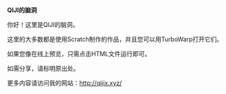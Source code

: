 **QIJI的脑洞**

你好！这里是QIJI的脑洞。

这里的大多数都是使用Scratch制作的作品，并且您可以用TurboWarp打开它们。

如果您像在线上预览，只需点击HTML文件运行即可。

如需分享，请标明原出处。

更多内容请访问我的网站：<http://qijix.xyz/>
